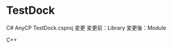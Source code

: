 # TestDock

C#   AnyCP
     TestDock.csproj 変更
     変更前：<OutputType>Library</OutputType>
     変更後：<OutputType>Module</OutputType>

C++  

